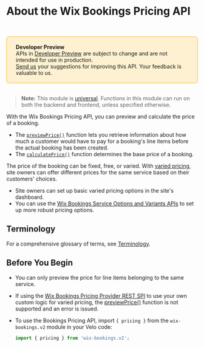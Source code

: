 # About the Wix Bookings Pricing API

&nbsp; 
<div style="background-color: #FEF1D1; padding: 18px 24px; border-radius: 6px; border: 1px solid #FDB10C; box-sizing: border-box; display: inline-block">
    <b>Developer Preview</b>
    <br/>
    <span>APIs in <a href="https://www.wix.com/velo/reference/api-overview/developer-preview">Developer Preview</a> are subject to change and are not intended for use in production.<br/><a href="mailto:velo-preview-feedback@wix.com">Send us</a> your suggestions for improving this API. Your feedback is valuable to us.</span>
</div>
&nbsp;

> **Note:** This module is [universal](/api-overview/api-versions#universal-modules).
> Functions in this module can run on both the backend and frontend,
> unless specified otherwise.


With the Wix Bookings Pricing API, you can preview and calculate the 
price of a booking. 

+ The [`previewPrice()`](https://www.wix.com/velo/reference/wix-bookings-v2/pricing/previewprice) function lets you retrieve information about how much a customer would have to pay for a booking's line items before the actual booking has been created.
+ The [`calculatePrice()`](https://www.wix.com/velo/reference/wix-bookings-v2/pricing/calculateprice) function determines the base price of a booking.  

The price of the booking can be fixed, free, or varied. With [varied pricing](https://support.wix.com/en/article/wix-bookings-creating-a-course#step-2-set-the-price-and-payment-options-for-the-course), site owners can offer different prices for the same service based on their customers' choices. 
+ Site owners can set up basic varied pricing options in the site's dashboard. 
+ You can use the [Wix Bookings Service Options and Variants APIs](https://www.wix.com/velo/reference/wix-bookings-v2/service-options-and-variants) to set up more robust pricing options. 


## Terminology

For a comprehensive glossary of terms, see [Terminology](https://www.wix.com/velo/reference/wix-bookings-v2/terminology).


## Before You Begin


+ You can only preview the price for line items belonging to the same 
  service.

+ If using the 
  [Wix Bookings Pricing Provider REST SPI](https://dev.wix.com/api/rest/wix-bookings/pricing-provider) to use your own 
  custom logic for varied pricing, the [previewPrice()](https://www.wix.com/velo/reference/wix-bookings-v2/pricing/previewprice) function is not supported and an error is issued.

+ To use the Bookings Pricing API, import `{ pricing }` from the `wix-bookings.v2` module in your Velo code:

    ```javascript
    import { pricing } from 'wix-bookings.v2';
    ```